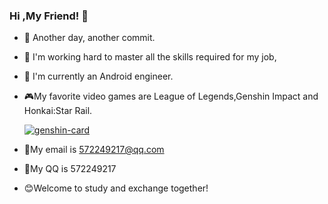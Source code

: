 ### Hi ,My Friend! 👋

<!--
**xrn1997/xrn1997** is a ✨ _special_ ✨ repository because its `README.md` (this file) appears on your GitHub profile.

-->

- :ant: Another day, another commit.

- :seedling: I'm working hard to master all the skills required for my job,

- :muscle: I'm currently an Android engineer.

- :video_game:My favorite video games are League of Legends,Genshin Impact and Honkai:Star Rail.

  <a href="https://ys.himiku.com/"><img src="https://ys.himiku.com/3-5,7,9,12-15/81191469.png" alt="genshin-card" /></a>

- :email:My email is 572249217@qq.com

- :eyes:My QQ is 572249217

- :blush:Welcome to study and exchange together!
